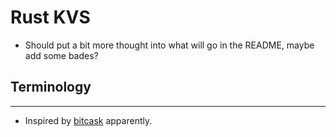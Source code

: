 # Rust KVS


* Should put a bit more thought into what will go in the README, maybe add some bades?

## Terminology
---

* Inspired by [bitcask](https://github.com/basho/bitcask) apparently.



